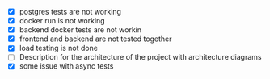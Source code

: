 * [X] postgres tests are not working
* [X] docker run is not working
* [X] backend docker tests are not workin
* [X] frontend and backend are not tested together
* [X] load testing is not done
* [ ] Description for the architecture of the project with architecture diagrams
* [X] some issue with async tests

